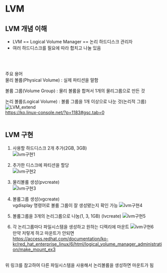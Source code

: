 # LVM
## LVM 개념 이해 
- LVM == Logical Volume Manager == 논리 하드디스크 관리자
- 여러 하드디스크를 필요에 따라 합치고 나눌 있음
<br>
<br>

주요 용어<br>
물리 볼륨(Physical Volume) : 실제 파티션을 말함
<br>

볼륨 그룹(Volume Group) : 물리 볼륨을 합쳐서 1개의 물리그룹으로 만든 것
<br>

논리 볼륨(Logical Volume) : 볼륨 그룹을 1개 이상으로 나눈 것(논리적 그룹)
<br>
![LVM_extend](https://user-images.githubusercontent.com/92290312/190901050-e8ace078-1071-45dd-915d-e407621cae38.jpg)<br>
https://ko.linux-console.net/?p=1183#gsc.tab=0
<br>
<br>
## LVM 구현
1. 사용할 하드디스크 2개 추가(2GB, 3GB)<br>
![lvm구현1](https://user-images.githubusercontent.com/92290312/190901070-1d47f1a5-5760-42df-be75-7667bf01e8a5.png)

2. 추가한 디스크에 파티션을 할당<br>
![lvm구현2](https://user-images.githubusercontent.com/92290312/190901074-3ae5f56e-f6d9-402c-88ca-4d95fd472dee.png)

3. 물리볼륨 생성(pvcreate)<br>
![lvm구현3](https://user-images.githubusercontent.com/92290312/190901078-832c3a01-2120-43db-a67b-af7e86609959.png)

4. 볼륨그룹 생성(vgcreate)<br>
vgdisplay 명령어로 볼륨 그룹이 잘 생성됐는지 확인 가능
![lvm구현4](https://user-images.githubusercontent.com/92290312/190901080-13b82497-853a-4e01-88d4-62be16cb942a.png)

5. 볼륨그룹을 3개의 논리그룹으로 나눔(1, 3, 1GB) (lvcreate)
![lvm구현5](https://user-images.githubusercontent.com/92290312/190901093-03103813-c8d4-44e4-b334-71308407ede3.png)

6. 각 논리그룹마다 파일시스템을 생성하고 원하는 디렉리에 마운트
![lvm구현6](https://user-images.githubusercontent.com/92290312/190901097-4768d3d4-ca4c-470d-9bfa-094c9ccc25bb.png)<br>
만약 저렇게 하고 마운트가 안되면 <br>
https://access.redhat.com/documentation/ko-kr/red_hat_enterprise_linux/6/html/logical_volume_manager_administration/make_mount_ex3
<br>
위 링크를 참고하여 다른 파일시스템을 사용해서 논리볼륨을 생성하면 마운트가 됨
